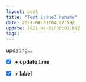 ```yaml
---
layout: post
title: "Test issue2 rename"
date: 2021-08-31T04:27:59Z
update: 2021-08-31T06:01:09Z
tags: 
---
```

updating...

- [x] **+ update time**
- [x] **+ label**

